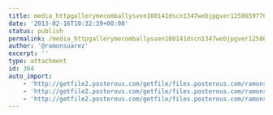 ```yaml
---
title: media_httpgallerymecomballysven100141dscn1347webjpgver12586597700001_zhmcjgagojpklrm-scaled1000
date: '2013-02-16T10:32:39+00:00'
status: publish
permalink: /media_httpgallerymecomballysven100141dscn1347webjpgver12586597700001_zhmcjgagojpklrm-scaled1000
author: '@ramonsuarez'
excerpt: ''
type: attachment
id: 364
auto_import:
    - 'http://getfile2.posterous.com/getfile/files.posterous.com/ramonsuarez/wopIGocojsezJbpiimFAEfstuashxfwqAmekhkHfmEgkgdJEBeqztqoIcGpd/media_httpgallerymecomballysven100141DSCN1347webjpgver12586597700001_zhmcJGAGoJpklrm.jpg.scaled1000.jpg'
    - 'http://getfile2.posterous.com/getfile/files.posterous.com/ramonsuarez/wopIGocojsezJbpiimFAEfstuashxfwqAmekhkHfmEgkgdJEBeqztqoIcGpd/media_httpgallerymecomballysven100141DSCN1347webjpgver12586597700001_zhmcJGAGoJpklrm.jpg.scaled1000.jpg'
    - 'http://getfile2.posterous.com/getfile/files.posterous.com/ramonsuarez/wopIGocojsezJbpiimFAEfstuashxfwqAmekhkHfmEgkgdJEBeqztqoIcGpd/media_httpgallerymecomballysven100141DSCN1347webjpgver12586597700001_zhmcJGAGoJpklrm.jpg.scaled1000.jpg'
---
```

<!DOCTYPE html PUBLIC "-//W3C//DTD HTML 4.0 Transitional//EN" "http://www.w3.org/TR/REC-html40/loose.dtd">
<?xml encoding="UTF-8">
